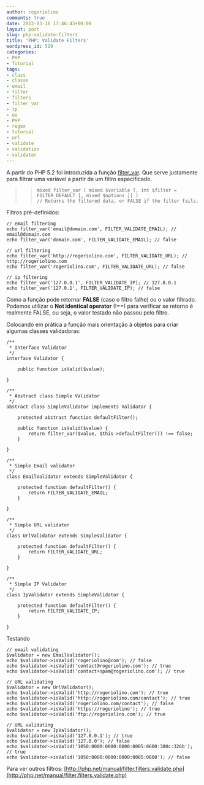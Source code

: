 ```yaml
---
author: rogeriolino
comments: true
date: 2012-03-16 17:46:43+00:00
layout: post
slug: php-validate-filters
title: 'PHP: Validate Filters'
wordpress_id: 529
categories:
- PHP
- Tutorial
tags:
- class
- classe
- email
- filter
- filters
- filter_var
- ip
- oo
- PHP
- regex
- tutorial
- url
- validate
- validation
- validator
---
```


A partir do PHP 5.2 foi introduzida a função [filter_var](http://php.net/filter_var). Que serve justamente para filtrar uma variável a partir de um filtro especificado.



<blockquote>

>     
>     
>     mixed filter_var ( mixed $variable [, int $filter = FILTER_DEFAULT [, mixed $options ]] )
>     // Returns the filtered data, or FALSE if the filter fails.
>     
> 
> 
</blockquote>



Filtros pré-definidos:


    
    
    // email filtering
    echo filter_var('email@domain.com', FILTER_VALIDATE_EMAIL); // email@domain.com
    echo filter_var('domain.com', FILTER_VALIDATE_EMAIL); // false
    
    // url filtering
    echo filter_var('http://rogeriolino.com', FILTER_VALIDATE_URL); // http://rogeriolino.com
    echo filter_var('rogeriolino.com', FILTER_VALIDATE_URL); // false
    
    // ip filtering
    echo filter_var('127.0.0.1', FILTER_VALIDATE_IP); // 127.0.0.1
    echo filter_var('127.0.1', FILTER_VALIDATE_IP); // false
    



Como a função pode retornar **FALSE** (caso o filtro falhe) ou o valor filtrado. Podemos utilizar o **Not identical operator** (!==) para verificar se retorno é realmente FALSE, ou seja, o valor testado não passou pelo filtro.

Colocando em prática a função mais orientação à objetos para criar algumas classes validadoras:


    
    
    
    /**
     * Interface Validator 
     */
    interface Validator {
    
        public function isValid($value);
    
    }
    
    /**
     * Abstract class Simple Validator
     */
    abstract class SimpleValidator implements Validator {
        
        protected abstract function defaultFilter();
    
        public function isValid($value) {
            return filter_var($value, $this->defaultFilter()) !== false;
        }
    
    }
    
    /**
     * Simple Email validator 
     */
    class EmailValidator extends SimpleValidator {
    
        protected function defaultFilter() {
            return FILTER_VALIDATE_EMAIL;
        }
    
    }
    
    /**
     * Simple URL validator 
     */
    class UrlValidator extends SimpleValidator {
    
        protected function defaultFilter() {
            return FILTER_VALIDATE_URL;
        }
    
    }
    
    /**
     * Simple IP Validator 
     */
    class IpValidator extends SimpleValidator {
    
        protected function defaultFilter() {
            return FILTER_VALIDATE_IP;
        }
    
    }
    



Testando


    
    
    // email validating
    $validator = new EmailValidator();
    echo $validator->isValid('rogeriolino@com'); // false
    echo $validator->isValid('contact@rogeriolino.com'); // true
    echo $validator->isValid('contact+spam@rogeriolino.com'); // true
    
    // URL validating
    $validator = new UrlValidator();
    echo $validator->isValid('http://rogeriolino.com'); // true
    echo $validator->isValid('http://rogeriolino.com/contact'); // true
    echo $validator->isValid('rogeriolino.com/contact'); // false
    echo $validator->isValid('https://rogeriolino'); // true
    echo $validator->isValid('ftp://rogeriolino.com'); // true
    
    // URL validating
    $validator = new IpValidator();
    echo $validator->isValid('127.0.0.1'); // true
    echo $validator->isValid('127.0.0'); // false
    echo $validator->isValid('1050:0000:0000:0000:0005:0600:300c:326b'); // true
    echo $validator->isValid('1050:0000:0000:0000:0005:0600'); // false
    



Para ver outros filtros:
[http://php.net/manual/filter.filters.validate.php](http://php.net/manual/filter.filters.validate.php)
